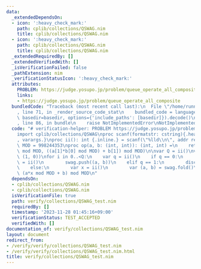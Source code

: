 ```yaml
---
data:
  _extendedDependsOn:
  - icon: ':heavy_check_mark:'
    path: cplib/collections/QSWAG.nim
    title: cplib/collections/QSWAG.nim
  - icon: ':heavy_check_mark:'
    path: cplib/collections/QSWAG.nim
    title: cplib/collections/QSWAG.nim
  _extendedRequiredBy: []
  _extendedVerifiedWith: []
  _isVerificationFailed: false
  _pathExtension: nim
  _verificationStatusIcon: ':heavy_check_mark:'
  attributes:
    PROBLEM: https://judge.yosupo.jp/problem/queue_operate_all_composite
    links:
    - https://judge.yosupo.jp/problem/queue_operate_all_composite
  bundledCode: "Traceback (most recent call last):\n  File \"/home/runner/.local/lib/python3.10/site-packages/onlinejudge_verify/documentation/build.py\"\
    , line 71, in _render_source_code_stat\n    bundled_code = language.bundle(stat.path,\
    \ basedir=basedir, options={'include_paths': [basedir]}).decode()\n  File \"/home/runner/.local/lib/python3.10/site-packages/onlinejudge_verify/languages/nim.py\"\
    , line 86, in bundle\n    raise NotImplementedError\nNotImplementedError\n"
  code: "# verification-helper: PROBLEM https://judge.yosupo.jp/problem/queue_operate_all_composite\n\
    import cplib/collections/QSWAG\nproc scanf(formatstr: cstring){.header: \"<stdio.h>\"\
    , varargs.}\nproc ii(): int {.inline.} = scanf(\"%lld\\n\", addr result)\nconst\
    \ MOD = 998244353\nproc op(a, b: (int, int)): (int, int) =\n    return ((a[0]*b[0])\
    \ mod MOD, ((a[1]*b[0] mod MOD) + b[1]) mod MOD)\n\nvar Q = ii()\nvar swag = initSWAG(op,\
    \ (1, 0))\nfor i in 0..<Q:\n    var q = ii()\n    if q == 0:\n        var a, b\
    \ = ii()\n        swag.push((a, b))\n    elif q == 1:\n        discard swag.pop()\n\
    \    else:\n        var x = ii()\n        var (a, b) = swag.fold()\n        echo\
    \ (a*x mod MOD + b) mod MOD\n"
  dependsOn:
  - cplib/collections/QSWAG.nim
  - cplib/collections/QSWAG.nim
  isVerificationFile: true
  path: verify/collections/QSWAG_test.nim
  requiredBy: []
  timestamp: '2023-11-28 01:45:16+09:00'
  verificationStatus: TEST_ACCEPTED
  verifiedWith: []
documentation_of: verify/collections/QSWAG_test.nim
layout: document
redirect_from:
- /verify/verify/collections/QSWAG_test.nim
- /verify/verify/collections/QSWAG_test.nim.html
title: verify/collections/QSWAG_test.nim
---
```

